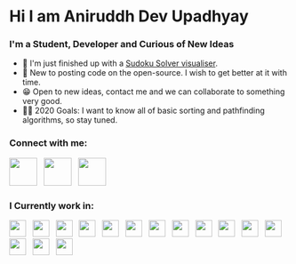 
# Hi I am Aniruddh Dev Upadhyay



### I'm a Student, Developer and Curious of New Ideas



- 🎊 I'm just finished up with a [Sudoku Solver visualiser][visualiser].
- 🎇 New to posting code on the open-source. I wish to get better at it with time.
- 😁 Open to new ideas, contact me and we can collaborate to something very good.
- 👨‍🎓 2020 Goals: I want to know all of basic sorting and pathfinding algorithms, so stay tuned.



### Connect with me:
[<img width="50px" src="https://www.vectorico.com/download/social_media/youtube-dark-square.png"/>][youtube]&nbsp;&nbsp;
[<img width="50px" src="https://img.pngio.com/instagram-icon-new-black-background-vector-logo-free-vector-instagram-black-logo-800_800.png"/>][instagram]&nbsp;&nbsp;
[<img width="50px" src="https://www.flaticon.com/svg/static/icons/svg/38/38669.svg"/>][linkedin]

### I Currently work in:
<img width="30px" src="https://cdn0.iconfinder.com/data/icons/machine-learning-outline/60/012_Computer_Thoughts-512.png"/>&nbsp;&nbsp;
<img width="30px" src="https://user-images.githubusercontent.com/42747200/46140125-da084900-c26d-11e8-8ea7-c45ae6306309.png"/>&nbsp;&nbsp;
<img width="30px" src="https://images.vexels.com/media/users/3/166179/isolated/preview/b83d6b47a9502dfaf535087627a8bf96-c-programming-language-icon-by-vexels.png"/>&nbsp;&nbsp;
<img width="30px" src="https://img.icons8.com/fluent/48/000000/visual-studio-code-2019.png"/>&nbsp;&nbsp;
<img width="30px" src="https://img.icons8.com/color/48/000000/html-5.png"/>&nbsp;&nbsp;
<img width="30px" src="https://cdn2.iconfinder.com/data/icons/social-icon-3/512/social_style_3_css3-512.png"/>&nbsp;&nbsp;
<img width="30px" src="https://cdn3.iconfinder.com/data/icons/logos-and-brands-adobe/512/288_Sass-512.png"/>&nbsp;&nbsp;
<img width="30px" src="https://www.freepnglogos.com/uploads/javascript-png/javascript-vector-logo-yellow-png-transparent-javascript-vector-12.png"/>&nbsp;&nbsp;
<img width="30px" src="https://cdn.iconscout.com/icon/free/png-512/react-1-282599.png"/>&nbsp;&nbsp;
<img width="30px" src="https://i.pinimg.com/originals/4e/74/7c/4e747c82368d9681b75d54f56319dae7.png"/>&nbsp;&nbsp;
<img width="30px" src="https://cdn.icon-icons.com/icons2/2108/PNG/512/java_icon_130901.png"/>&nbsp;&nbsp;
<img width="30px" src="https://img.icons8.com/color/48/000000/pycharm.png"/>&nbsp;&nbsp;
<img width="30px" src="https://cdn3.iconfinder.com/data/icons/logos-and-brands-adobe/512/267_Python-512.png"/>&nbsp;&nbsp;
<img width="30px" src="https://upload.wikimedia.org/wikipedia/commons/thumb/9/98/Apache_NetBeans_Logo.svg/666px-Apache_NetBeans_Logo.svg.png"/>&nbsp;&nbsp;
<img width="30px" src="https://img.icons8.com/color/48/000000/blender-3d.png"/>&nbsp;&nbsp;




[visualiser]: https://github.com/aniruddh622003/Sudoku-Solver-Python
[youtube]: https://www.youtube.com/c/AniruddhUpadhyay2003
[instagram]: https://www.instagram.com/dieharddroid/
[linkedin]: https://www.linkedin.com/in/aniruddh-upadhyay-978786197/
